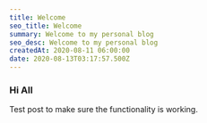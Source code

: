 ```yaml
---
title: Welcome
seo_title: Welcome
summary: Welcome to my personal blog
seo_desc: Welcome to my personal blog
createdAt: 2020-08-11 06:00:00
date: 2020-08-13T03:17:57.500Z
---
```

### Hi All

Test post to make sure the functionality is working.